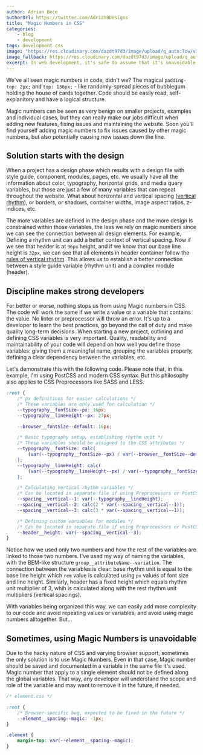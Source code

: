 ```yaml
---
author: Adrian Bece
authorUrl: https://twitter.com/AdrianBDesigns
title: "Magic Numbers in CSS"
categories:
    - blog
    - development
tags: development css
image: "https://res.cloudinary.com/dazdt97d3/image/upload/q_auto:low/v1547309683/articles/number.svg"
image_fallback: https://res.cloudinary.com/dazdt97d3/image/upload/q_auto:best/v1547309683/articles/number.jpg
excerpt: In web development, it's safe to assume that it's unavoidable to hide some elements or part of the content. Using only a single way of hiding content can harm accessibility, because users using assistive technologies won't get the full context of the page the way the regular screen users do. In this article we are going to cover several ways of hiding elements, depending on accessibility.
---
```


<article class="block block--text">

<p>We've all seen magic numbers in code, didn't we? The magical <code class="code--inline">padding-top: 2px;</code> and <code class="code--inline">top: 136px;</code> - like randomly-spread pieces of bubblegum holding the house of cards together. Code should be easily read, self-explanitory and have a logical structure.</p>

<p>Magic numbers can be seen as very benign on smaller projects, examples and individual cases, but they can really make our jobs difficult when adding new features, fixing issues and maintaining the website. Soon you'll find yourself adding magic numbers to fix issues caused by other magic numbers, but also potentially causing new issues down the line.</p>

<h2 class="heading">Solution starts with the design</h2>

<p>
When a project has a design phase which results with a design file with style guide, component, modules, pages, etc. we usually have all the information about color, typography, horizontal grids, and media query variables, but those are just a few of many variables that can repeat throughout the website. What about horizontal and vertical spacing (<a target="_blank" rel="noreferrer nofollow" href="/blog/development/mastering-css-vertical-rhythm.html">vertical rhythm</a>), or borders, or shadows, container widths, image aspect ratios, z-indices, etc.
</p>

<p class="padding--clear">The more variables are defined in the design phase and the more design is constrained within those variables, the less we rely on magic numbers since we can see the connection between all design elements. For example, Defining a rhythm unit can add a better context of vertical spacing. Now if we see that header is at <code class="code--inline">96px</code> height, and if we know that our base line height is <code class="code--inline">32px</code>, we can see that all elements in header container follow the <a target="_blank" rel="noreferrer nofollow" href="/blog/development/mastering-css-vertical-rhythm.html">rules of vertical rhythm</a>. This allows us to establish a better connection between a style guide variable (rhythm unit) and a complex module (header).</p>

</article>

<article class="block block--text">
<h2 class="heading">Discipline makes strong developers</h2>
<p>
For better or worse, nothing stops us from using Magic numbers in CSS. The code will work the same if we write a value or a variable that contains the value. No linter or preprocessor will throw an error. It's up to a developer to learn the best practices, go beyond the call of duty and make quality long-term decisions. When starting a new project, outlining and defining CSS variables is very important. Quality, readability and maintainability of your code will depend on how well you define those variables: giving them a meaningful name, grouping the variables properly, defining a clear dependency between the variables, etc.
</p>
<p class="padding--clear">Let's demonstrate this with the following code. Please note that, in this example, I'm using PostCSS and modern CSS syntax. But this philosophy also applies to CSS Preprocessors like SASS and LESS.</p>
</article>

```css
:root {
    /* px definitions for easier calculations */
    /* These variables are only used for calculation */
    --typography__fontSize--px: 16px;
    --typography__lineHeight--px: 27px;

    --browser__fontSize--default: 16px;

    /* Basic typography setup, establishing rhythm unit */
    /* These variables should be assigned to the CSS attributes */
    --typography__fontSize: calc(
        (var(--typography__fontSize--px) / var(--browser__fontSize--default)) * 1rem
    );
    --typography__lineHeight: calc(
        (var(--typography__lineHeight--px) / var(--typography__fontSize--px)) * 1rem
    );

    /* Calculating vertical rhythm variables */
    /* Can be located in separate file if using Preprocessors or PostCSS import */
    --spacing__vertical--1: var(--typography__lineHeight);
    --spacing__vertical--2: calc(2 * var(--spacing__vertical--1));
    --spacing__vertical--3: calc(3 * var(--spacing__vertical--1));

    /* Defining custom variables for modules */
    /* Can be located in separate file if using Preprocessors or PostCSS import */
    --header__height: var(--spacing__vertical--3);
}
```

<article class="block block--text">

<p>Notice how we used only two numbers and how the rest of the variables are linked to those two numbers. I've used my way of naming the variables, with the BEM-like structure <code class="code--inline">group__attributeName--variation</code>. The connection between the variables is clear: base rhythm unit is equal to the base line height which <code class="code--inline">rem</code> value is calculated using <code class="code--inline">px</code> values of font size and line height. Similarly, header has a fixed height which equals rhythm unit multiplier of 3, whih is calculated along with the rest rhythm unit multipliers (vertical spacings).</p>

<p>With variables being organized this way, we can easily add more complexity to our code and avoid repeating values or variables, and avoid using magic numbers alltogether. But...</p>

<h2 class="heading">Sometimes, using Magic Numbers is unavoidable</h2>
<p>Due to the hacky nature of CSS and varying browser support, sometimes the only solution is to use Magic Numbers. Even in that case, Magic number should be saved and documented in a variable in the same file it's used. Magic number that apply to a single element should not be defined along the global variables. That way, any developer will understand the scope and role of the variable and may want to remove it in the future, if needed.</p>
</article>

```css
/* element.css */

:root {
    /* Browser-specific bug, expected to be fixed in the future */
    --element__spacing--magic: -1px;
}

.element {
    margin-top: var(--element__spacing--magic);
}
```
